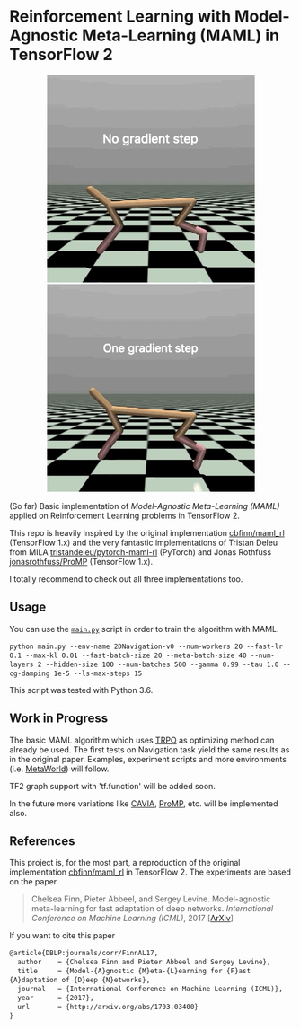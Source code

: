 # Reinforcement Learning with Model-Agnostic Meta-Learning (MAML) in TensorFlow 2

<p align="center"> 
<img src="_assets/0_without_gradient.gif">
<img src="_assets/1_one_gradient_step.gif">
</p>

(So far) Basic implementation of *Model-Agnostic Meta-Learning (MAML)* applied on Reinforcement Learning problems in TensorFlow 2. 

This repo is heavily inspired by the original implementation [cbfinn/maml_rl](https://github.com/cbfinn/maml_rl/) (TensorFlow 1.x) and the very fantastic implementations of Tristan Deleu from MILA [tristandeleu/pytorch-maml-rl](https://github.com/tristandeleu/pytorch-maml-rl) (PyTorch) and Jonas Rothfuss [jonasrothfuss/ProMP](https://github.com/jonasrothfuss/ProMP) (TensorFlow 1.x). 

I totally recommend to check out all three implementations too.

## Usage
You can use the [`main.py`](main.py) script in order to train the algorithm with MAML.
```
python main.py --env-name 2DNavigation-v0 --num-workers 20 --fast-lr 0.1 --max-kl 0.01 --fast-batch-size 20 --meta-batch-size 40 --num-layers 2 --hidden-size 100 --num-batches 500 --gamma 0.99 --tau 1.0 --cg-damping 1e-5 --ls-max-steps 15
```
This script was tested with Python 3.6.

## Work in Progress
The basic MAML algorithm which uses [TRPO](https://spinningup.openai.com/en/latest/algorithms/trpo.html) as optimizing method can already be used. The first tests on Navigation task yield the same results as in the original paper. Examples, experiment scripts and more environments (i.e. [MetaWorld](https://github.com/rlworkgroup/metaworld)) will follow. 

TF2 graph support with 'tf.function' will be added soon. 

In the future more variations like [CAVIA](https://github.com/lmzintgraf/cavia), [ProMP](https://github.com/jonasrothfuss/ProMP), etc. will be implemented also.

## References
This project is, for the most part, a reproduction of the original implementation [cbfinn/maml_rl](https://github.com/cbfinn/maml_rl/) in TensorFlow 2. The experiments are based on the paper
> Chelsea Finn, Pieter Abbeel, and Sergey Levine. Model-agnostic meta-learning for fast adaptation of deep
networks. _International Conference on Machine Learning (ICML)_, 2017 [[ArXiv](https://arxiv.org/abs/1703.03400)]

If you want to cite this paper
```
@article{DBLP:journals/corr/FinnAL17,
  author    = {Chelsea Finn and Pieter Abbeel and Sergey Levine},
  title     = {Model-{A}gnostic {M}eta-{L}earning for {F}ast {A}daptation of {D}eep {N}etworks},
  journal   = {International Conference on Machine Learning (ICML)},
  year      = {2017},
  url       = {http://arxiv.org/abs/1703.03400}
}
```
